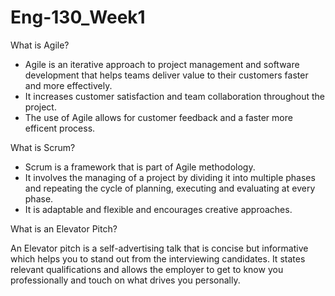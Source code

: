 # Eng-130_Week1
What is Agile?
- Agile is an iterative approach to project management and software development that helps teams deliver value to their customers faster and more effectively.
- It increases customer satisfaction and team collaboration throughout the project.
- The use of Agile allows for customer feedback and a faster more efficent process. 

What is Scrum?
- Scrum is a framework that is part of Agile methodology.
- It involves the managing of a project by dividing it into multiple phases and repeating the cycle of planning, executing and evaluating at every phase.
- It is adaptable and flexible and encourages creative approaches.

What is an Elevator Pitch?

An Elevator pitch is a self-advertising talk that is concise but informative which helps you to stand out from the interviewing candidates. It states relevant qualifications and allows the employer to get to know you professionally and touch on what drives you personally.
